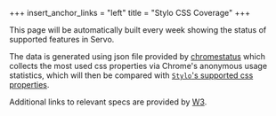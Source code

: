 +++
insert_anchor_links = "left"
title = "Stylo CSS Coverage"
+++

This page will be automatically built every week showing the status of supported features in Servo.

The data is generated using json file provided by [chromestatus](https://chromestatus.com/metrics/css/popularity#variable) which collects the most used css properties via Chrome's anonymous usage statistics, which will then be compared with [`Stylo`'s supported css properties](https://doc.servo.org/stylo/css-properties.html).

Additional links to relevant specs are provided by [W3](https://www.w3.org/Style/CSS/).

